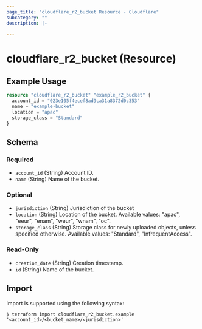 ```yaml
---
page_title: "cloudflare_r2_bucket Resource - Cloudflare"
subcategory: ""
description: |-
  
---
```


# cloudflare_r2_bucket (Resource)



## Example Usage

```terraform
resource "cloudflare_r2_bucket" "example_r2_bucket" {
  account_id = "023e105f4ecef8ad9ca31a8372d0c353"
  name = "example-bucket"
  location = "apac"
  storage_class = "Standard"
}
```

<!-- schema generated by tfplugindocs -->
## Schema

### Required

- `account_id` (String) Account ID.
- `name` (String) Name of the bucket.

### Optional

- `jurisdiction` (String) Jurisdiction of the bucket
- `location` (String) Location of the bucket.
Available values: "apac", "eeur", "enam", "weur", "wnam", "oc".
- `storage_class` (String) Storage class for newly uploaded objects, unless specified otherwise.
Available values: "Standard", "InfrequentAccess".

### Read-Only

- `creation_date` (String) Creation timestamp.
- `id` (String) Name of the bucket.

## Import

Import is supported using the following syntax:

```shell
$ terraform import cloudflare_r2_bucket.example '<account_id>/<bucket_name>/<jurisdiction>'
```
